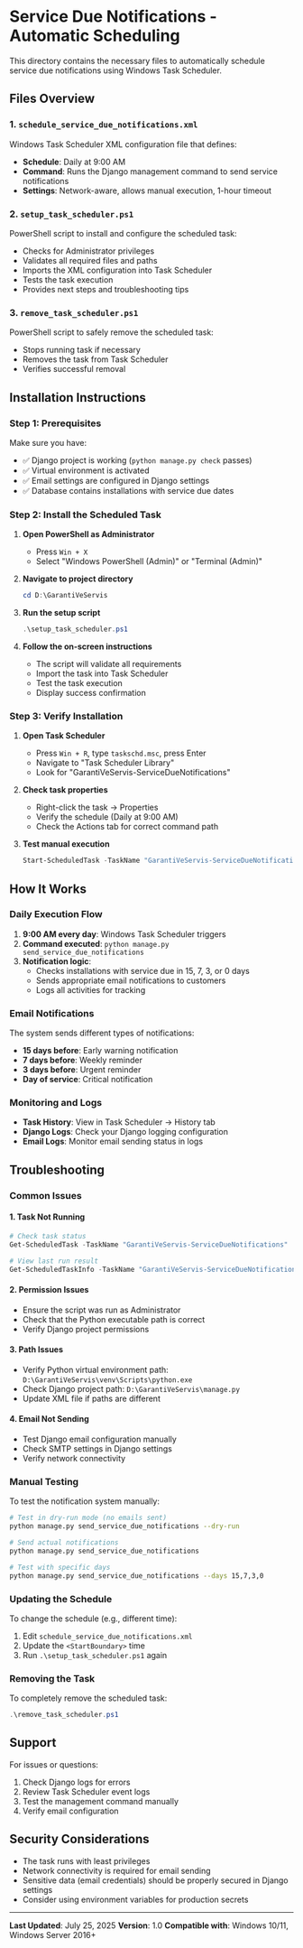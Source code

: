 # Service Due Notifications - Automatic Scheduling

This directory contains the necessary files to automatically schedule service due notifications using Windows Task Scheduler.

## Files Overview

### 1. `schedule_service_due_notifications.xml`
Windows Task Scheduler XML configuration file that defines:
- **Schedule**: Daily at 9:00 AM
- **Command**: Runs the Django management command to send service notifications
- **Settings**: Network-aware, allows manual execution, 1-hour timeout

### 2. `setup_task_scheduler.ps1`
PowerShell script to install and configure the scheduled task:
- Checks for Administrator privileges
- Validates all required files and paths
- Imports the XML configuration into Task Scheduler
- Tests the task execution
- Provides next steps and troubleshooting tips

### 3. `remove_task_scheduler.ps1`
PowerShell script to safely remove the scheduled task:
- Stops running task if necessary
- Removes the task from Task Scheduler
- Verifies successful removal

## Installation Instructions

### Step 1: Prerequisites
Make sure you have:
- ✅ Django project is working (`python manage.py check` passes)
- ✅ Virtual environment is activated
- ✅ Email settings are configured in Django settings
- ✅ Database contains installations with service due dates

### Step 2: Install the Scheduled Task
1. **Open PowerShell as Administrator**
   - Press `Win + X`
   - Select "Windows PowerShell (Admin)" or "Terminal (Admin)"

2. **Navigate to project directory**
   ```powershell
   cd D:\GarantiVeServis
   ```

3. **Run the setup script**
   ```powershell
   .\setup_task_scheduler.ps1
   ```

4. **Follow the on-screen instructions**
   - The script will validate all requirements
   - Import the task into Task Scheduler
   - Test the task execution
   - Display success confirmation

### Step 3: Verify Installation
1. **Open Task Scheduler**
   - Press `Win + R`, type `taskschd.msc`, press Enter
   - Navigate to "Task Scheduler Library"
   - Look for "GarantiVeServis-ServiceDueNotifications"

2. **Check task properties**
   - Right-click the task → Properties
   - Verify the schedule (Daily at 9:00 AM)
   - Check the Actions tab for correct command path

3. **Test manual execution**
   ```powershell
   Start-ScheduledTask -TaskName "GarantiVeServis-ServiceDueNotifications"
   ```

## How It Works

### Daily Execution Flow
1. **9:00 AM every day**: Windows Task Scheduler triggers
2. **Command executed**: `python manage.py send_service_due_notifications`
3. **Notification logic**:
   - Checks installations with service due in 15, 7, 3, or 0 days
   - Sends appropriate email notifications to customers
   - Logs all activities for tracking

### Email Notifications
The system sends different types of notifications:
- **15 days before**: Early warning notification
- **7 days before**: Weekly reminder
- **3 days before**: Urgent reminder
- **Day of service**: Critical notification

### Monitoring and Logs
- **Task History**: View in Task Scheduler → History tab
- **Django Logs**: Check your Django logging configuration
- **Email Logs**: Monitor email sending status in logs

## Troubleshooting

### Common Issues

#### 1. Task Not Running
```powershell
# Check task status
Get-ScheduledTask -TaskName "GarantiVeServis-ServiceDueNotifications"

# View last run result
Get-ScheduledTaskInfo -TaskName "GarantiVeServis-ServiceDueNotifications"
```

#### 2. Permission Issues
- Ensure the script was run as Administrator
- Check that the Python executable path is correct
- Verify Django project permissions

#### 3. Path Issues
- Verify Python virtual environment path: `D:\GarantiVeServis\venv\Scripts\python.exe`
- Check Django project path: `D:\GarantiVeServis\manage.py`
- Update XML file if paths are different

#### 4. Email Not Sending
- Test Django email configuration manually
- Check SMTP settings in Django settings
- Verify network connectivity

### Manual Testing
To test the notification system manually:

```bash
# Test in dry-run mode (no emails sent)
python manage.py send_service_due_notifications --dry-run

# Send actual notifications
python manage.py send_service_due_notifications

# Test with specific days
python manage.py send_service_due_notifications --days 15,7,3,0
```

### Updating the Schedule
To change the schedule (e.g., different time):
1. Edit `schedule_service_due_notifications.xml`
2. Update the `<StartBoundary>` time
3. Run `.\setup_task_scheduler.ps1` again

### Removing the Task
To completely remove the scheduled task:
```powershell
.\remove_task_scheduler.ps1
```

## Support

For issues or questions:
1. Check Django logs for errors
2. Review Task Scheduler event logs
3. Test the management command manually
4. Verify email configuration

## Security Considerations

- The task runs with least privileges
- Network connectivity is required for email sending
- Sensitive data (email credentials) should be properly secured in Django settings
- Consider using environment variables for production secrets

---

**Last Updated**: July 25, 2025
**Version**: 1.0
**Compatible with**: Windows 10/11, Windows Server 2016+

